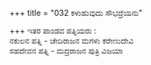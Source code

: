 +++
title = "032 ಕಳುಹುವುದು ಸೌಭದ್ರೆಯನು"

+++
ಇತರ  ಪಾಂಡವ ಪತ್ನಿಯರು :   
ನಕುಲನ  ಪತ್ನಿ - ಚೇದಿರಾಜನ ಮಗಳು ಕರೇಣುದೇವಿ  
ಸಹದೇವನ ಪತ್ನಿ - ಮದ್ರರಾಜನ ಪುತ್ರಿ ವಿಜಯಾ